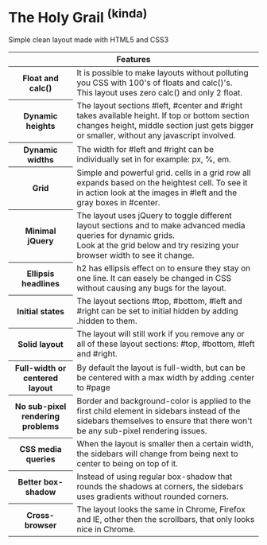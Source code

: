 The Holy Grail <sup>(kinda)</sup>
================================

Simple clean layout made with HTML5 and CSS3

<table>
<thead>
<tr>
<th colspan="2">
Features
</th>
</tr>
</thead>
<tbody>
<tr>
                                                <th>Float and calc()</th>
                                                <td>
                                                    It is possible to make layouts without polluting you CSS with 100's of floats and calc()'s.<br />
                                                    This layout uses zero calc() and only 2 float.
                                                </td>
                                            </tr>
                                            <tr>
                                                <th>Dynamic heights</th>
                                                <td>The layout sections #left, #center and #right takes available height. If top or bottom section changes height, middle section just gets bigger or smaller, without any javascript involved.</td>
                                            </tr>
                                            <tr>
                                                <th>Dynamic widths</th>
                                                <td>The width for #left and #right can be individually set in for example: px, %, em.</td>
                                            </tr>
                                            <tr>
                                                <th>Grid</th>
                                                <td>Simple and powerful grid. cells in a grid row all expands based on the heightest cell. To see it in action look at the images in #left and the gray boxes in #center.</td>
                                            </tr>
                                            <tr>
                                                <th>Minimal jQuery</th>
                                                <td>
                                                    The layout uses jQuery to toggle different layout sections and to make advanced media queries for dynamic grids.<br />
                                                    Look at the grid below and try resizing your browser width to see it change.
                                                </td>
                                            </tr>
                                            <tr>
                                                <th>Ellipsis headlines</th>
                                                <td>h2 has ellipsis effect on to ensure they stay on one line. It can easely be changed in CSS without causing any bugs for the layout.</td>
                                            </tr>
                                            <tr>
                                                <th>Initial states</th>
                                                <td>The layout sections #top, #bottom, #left and #right can be set to initial hidden by adding .hidden to them.</td>
                                            </tr>
                                            <tr>
                                                <th>Solid layout</th>
                                                <td>The layout will still work if you remove any or all of these layout sections: #top, #bottom, #left and #right.</td>
                                            </tr>
                                            <tr>
                                                <th>Full-width or centered layout</th>
                                                <td>By default the layout is full-width, but can be be centered with a max width by adding .center to #page</td>
                                            </tr>
                                            <tr>
                                                <th>No sub-pixel rendering problems</th>
                                                <td>Border and background-color is applied to the first child element in sidebars instead of the sidebars themselves to ensure that there won't be any sub-pixel rendering issues.</td>
                                            </tr>
                                            <tr>
                                                <th>CSS media queries</th>
                                                <td>When the layout is smaller then a certain width, the sidebars will change from being next to center to being on top of it.</td>
                                            </tr>
                                            <tr>
                                                <th>Better box-shadow</th>
                                                <td>Instead of using regular box-shadow that rounds the shadows at corners, the sidebars uses gradients without rounded corners.</td>
                                            </tr>
                                            <tr>
                                                <th>Cross-browser</th>
                                                <td>The layout looks the same in Chrome, Firefox and IE, other then the scrollbars, that only looks nice in Chrome.</td>
                                            </tr>
</tbody>
</table>
